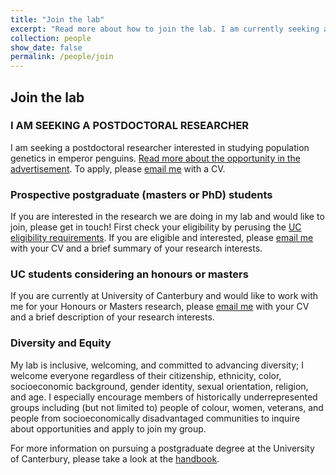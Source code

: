 ```yaml
---
title: "Join the lab"
excerpt: "Read more about how to join the lab. I am currently seeking a postdoc to study population genetics in emperor penguins!<br><img src='/images/IMG_3174.JPG' width='500'>"
collection: people
show_date: false
permalink: /people/join
---
```


## Join the lab

### I AM SEEKING A POSTDOCTORAL RESEARCHER

I am seeking a postdoctoral researcher interested in studying population genetics in emperor penguins. [Read more about the opportunity in the advertisement](https://github.com/flanagan-lab/flanagan-lab.github.io/blob/master/pdfs/postdoc_ad_penguins.pdf). To apply, please [email me](sarah.flanagan@canterbury.ac.nz) with a CV.

### Prospective postgraduate (masters or PhD) students

If you are interested in the research we are doing in my lab and would like to join, please get in touch! First check your eligibility by perusing the [UC eligibility requirements](https://www.canterbury.ac.nz/enrol/doctoral/apply/). If you are eligible and interested, please [email me](sarah.flanagan@canterbury.ac.nz) with your CV and a brief summary of your research interests. 

### UC students considering an honours or masters

If you are currently at University of Canterbury and would like to work with me for your Honours or Masters research, please [email me](sarah.flanagan@canterbury.ac.nz) with your CV and a brief description of your research interests.

### Diversity and Equity

My lab is inclusive, welcoming, and committed to advancing diversity; I welcome everyone regardless of their citizenship, ethnicity, color, socioeconomic background, gender identity, sexual orientation, religion, and age. I especially encourage members of historically underrepresented groups including (but not limited to) people of colour, women, veterans, and people from socioeconomically disadvantaged communities to inquire about opportunities and apply to join my group.


For more information on pursuing a postgraduate degree at the University of Canterbury, please take a look at the [handbook](http://www.canterbury.ac.nz/science/schools-and-departments/biological-sciences/postgraduate-study/).
